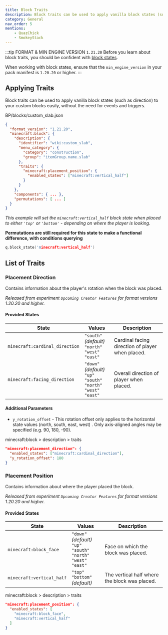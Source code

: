 ```yaml
---
title: Block Traits
description: Block traits can be used to apply vanilla block states (such as direction) to your custom blocks easily, without the need for events and triggers.
category: General
nav_order: 5
mentions:
    - QuazChick
    - SmokeyStack
---
```


:::tip FORMAT & MIN ENGINE VERSION `1.21.20`
Before you learn about block traits, you should be confident with [block states](/blocks/block-states).

When working with block states, ensure that the `min_engine_version` in your pack manifest is `1.20.20` or higher.
:::

## Applying Traits

Block traits can be used to apply vanilla block states (such as direction) to your custom blocks easily, without the need for events and triggers.

<CodeHeader>BP/blocks/custom_slab.json</CodeHeader>

```json
{
  "format_version": "1.21.20",
  "minecraft:block": {
    "description": {
      "identifier": "wiki:custom_slab",
      "menu_category": {
        "category": "construction",
        "group": "itemGroup.name.slab"
      },
      "traits": {
        "minecraft:placement_position": {
          "enabled_states": ["minecraft:vertical_half"]
        }
      }
    },
    "components": { ... },
    "permutations": [ ... ]
  }
}
```

_This example will set the `minecraft:vertical_half` block state when placed to either `'top'` or `'bottom'` - depending on where the player is looking._

**Permutations are still required for this state to make a functional difference, with conditions querying**

```c :no-line-numbers
q.block_state('minecraft:vertical_half')
```

## List of Traits

### Placement Direction

Contains information about the player's rotation when the block was placed.

_Released from experiment `Upcoming Creator Features` for format versions 1.20.20 and higher._

#### Provided States

| State                          | Values                                                                           | Description                                      |
| ------------------------------ | -------------------------------------------------------------------------------- | ------------------------------------------------ |
| `minecraft:cardinal_direction` | `"south"` _(default)_<br>`"north"`<br>`"west"`<br>`"east"`                       | Cardinal facing direction of player when placed. |
| `minecraft:facing_direction`   | `"down"` _(default)_<br>`"up"`<br>`"south"`<br>`"north"`<br>`"west"`<br>`"east"` | Overall direction of player when placed.         |

#### Additional Parameters

-   `y_rotation_offset` - This rotation offset only applies to the horizontal state values (north, south, east, west) . Only axis-aligned angles may be specified (e.g. 90, 180, -90).

<CodeHeader>minecraft:block > description > traits</CodeHeader>

```json
"minecraft:placement_direction": {
  "enabled_states": ["minecraft:cardinal_direction"],
  "y_rotation_offset": 180
}
```

### Placement Position

Contains information about where the player placed the block.

_Released from experiment `Upcoming Creator Features` for format versions 1.20.20 and higher._

#### Provided States

| State                     | Values                                                                           | Description                                   |
| ------------------------- | -------------------------------------------------------------------------------- | --------------------------------------------- |
| `minecraft:block_face`    | `"down"` _(default)_<br>`"up"`<br>`"south"`<br>`"north"`<br>`"west"`<br>`"east"` | Face on which the block was placed.           |
| `minecraft:vertical_half` | `"top"`<br>`"bottom"` _(default)_                                                | The vertical half where the block was placed. |

<CodeHeader>minecraft:block > description > traits</CodeHeader>

```json
"minecraft:placement_position": {
  "enabled_states": [
    "minecraft:block_face",
    "minecraft:vertical_half"
  ]
}
```
